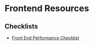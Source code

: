 # Frontend Resources

## Checklists
- [Front End Performance Checklist](https://github.com/drublic/checklist)
